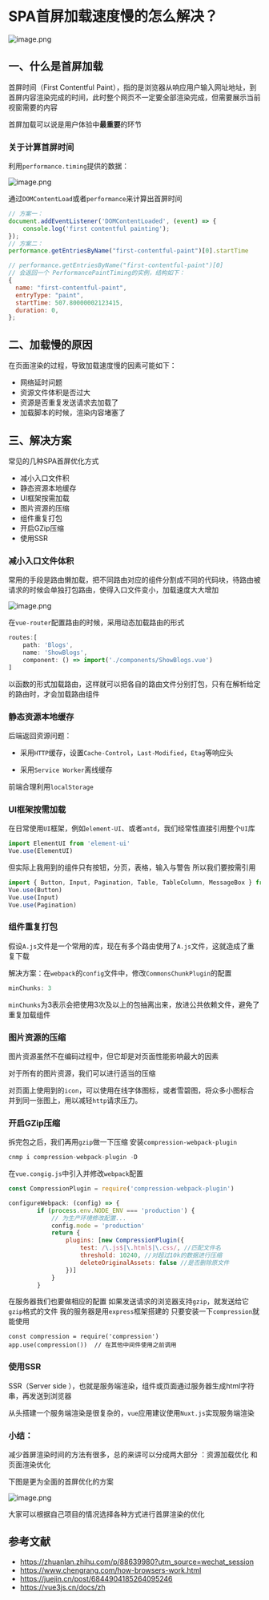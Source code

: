 # SPA首屏加载速度慢的怎么解决？

![image.png](https://static.vue-js.com/24617c00-3acc-11eb-ab90-d9ae814b240d.png)


## 一、什么是首屏加载

首屏时间（First Contentful Paint），指的是浏览器从响应用户输入网址地址，到首屏内容渲染完成的时间，此时整个网页不一定要全部渲染完成，但需要展示当前视窗需要的内容

首屏加载可以说是用户体验中**最重要**的环节

### 关于计算首屏时间
利用`performance.timing`提供的数据：

 ![image.png](https://static.vue-js.com/2e2491a0-3acc-11eb-85f6-6fac77c0c9b3.png)

通过`DOMContentLoad`或者`performance`来计算出首屏时间

```js
// 方案一：
document.addEventListener('DOMContentLoaded', (event) => {
    console.log('first contentful painting');
});
// 方案二：
performance.getEntriesByName("first-contentful-paint")[0].startTime

// performance.getEntriesByName("first-contentful-paint")[0]
// 会返回一个 PerformancePaintTiming的实例，结构如下：
{
  name: "first-contentful-paint",
  entryType: "paint",
  startTime: 507.80000002123415,
  duration: 0,
};
```

## 二、加载慢的原因

在页面渲染的过程，导致加载速度慢的因素可能如下：

- 网络延时问题
- 资源文件体积是否过大
- 资源是否重复发送请求去加载了
- 加载脚本的时候，渲染内容堵塞了



## 三、解决方案

常见的几种SPA首屏优化方式

- 减小入口文件积
- 静态资源本地缓存
- UI框架按需加载
- 图片资源的压缩
- 组件重复打包
- 开启GZip压缩
- 使用SSR



### 减小入口文件体积

常用的手段是路由懒加载，把不同路由对应的组件分割成不同的代码块，待路由被请求的时候会单独打包路由，使得入口文件变小，加载速度大大增加

 ![image.png](https://static.vue-js.com/486cee90-3acc-11eb-ab90-d9ae814b240d.png)

在`vue-router`配置路由的时候，采用动态加载路由的形式

```js
routes:[ 
    path: 'Blogs',
    name: 'ShowBlogs',
    component: () => import('./components/ShowBlogs.vue')
]
```

以函数的形式加载路由，这样就可以把各自的路由文件分别打包，只有在解析给定的路由时，才会加载路由组件



### 静态资源本地缓存

后端返回资源问题：

- 采用`HTTP`缓存，设置`Cache-Control`，`Last-Modified`，`Etag`等响应头

- 采用`Service Worker`离线缓存

前端合理利用`localStorage`



### UI框架按需加载

在日常使用`UI`框架，例如`element-UI`、或者`antd`，我们经常性直接引用整个`UI`库

```js
import ElementUI from 'element-ui'
Vue.use(ElementUI)
```

但实际上我用到的组件只有按钮，分页，表格，输入与警告 所以我们要按需引用

```js
import { Button, Input, Pagination, Table, TableColumn, MessageBox } from 'element-ui';
Vue.use(Button)
Vue.use(Input)
Vue.use(Pagination)
```



### 组件重复打包

假设`A.js`文件是一个常用的库，现在有多个路由使用了`A.js`文件，这就造成了重复下载

解决方案：在`webpack`的`config`文件中，修改`CommonsChunkPlugin`的配置

```js
minChunks: 3
```

`minChunks`为3表示会把使用3次及以上的包抽离出来，放进公共依赖文件，避免了重复加载组件



### 图片资源的压缩

图片资源虽然不在编码过程中，但它却是对页面性能影响最大的因素

对于所有的图片资源，我们可以进行适当的压缩

对页面上使用到的`icon`，可以使用在线字体图标，或者雪碧图，将众多小图标合并到同一张图上，用以减轻`http`请求压力。



### 开启GZip压缩

拆完包之后，我们再用`gzip`做一下压缩 安装`compression-webpack-plugin`

```js
cnmp i compression-webpack-plugin -D
```

在`vue.congig.js`中引入并修改`webpack`配置

```js
const CompressionPlugin = require('compression-webpack-plugin')

configureWebpack: (config) => {
        if (process.env.NODE_ENV === 'production') {
            // 为生产环境修改配置...
            config.mode = 'production'
            return {
                plugins: [new CompressionPlugin({
                    test: /\.js$|\.html$|\.css/, //匹配文件名
                    threshold: 10240, //对超过10k的数据进行压缩
                    deleteOriginalAssets: false //是否删除原文件
                })]
            }
        }
```

在服务器我们也要做相应的配置 如果发送请求的浏览器支持`gzip`，就发送给它`gzip`格式的文件 我的服务器是用`express`框架搭建的 只要安装一下`compression`就能使用

```
const compression = require('compression')
app.use(compression())  // 在其他中间件使用之前调用
```



### 使用SSR

SSR（Server side ），也就是服务端渲染，组件或页面通过服务器生成html字符串，再发送到浏览器

从头搭建一个服务端渲染是很复杂的，`vue`应用建议使用`Nuxt.js`实现服务端渲染



### 小结：

减少首屏渲染时间的方法有很多，总的来讲可以分成两大部分 ：资源加载优化 和 页面渲染优化

下图是更为全面的首屏优化的方案

 ![image.png](https://static.vue-js.com/4fafe900-3acc-11eb-85f6-6fac77c0c9b3.png)


大家可以根据自己项目的情况选择各种方式进行首屏渲染的优化



## 参考文献

- https://zhuanlan.zhihu.com/p/88639980?utm_source=wechat_session
- https://www.chengrang.com/how-browsers-work.html
- https://juejin.cn/post/6844904185264095246
- https://vue3js.cn/docs/zh